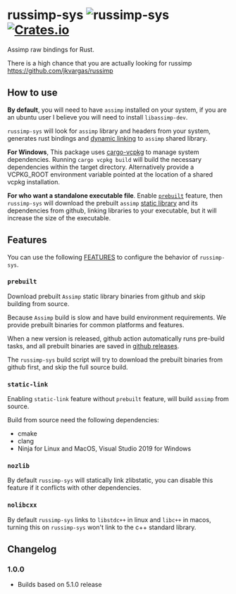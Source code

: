 # russimp-sys ![russimp-sys](https://github.com/jkvargas/russimp-sys/workflows/russimp-sys/badge.svg?branch=main) [![Crates.io](https://img.shields.io/crates/v/russimp-sys.svg)](https://crates.io/crates/russimp-sys)

Assimp raw bindings for Rust.

There is a high chance that you are actually looking for russimp https://github.com/jkvargas/russimp

## How to use

**By default**, you will need to have `assimp` installed on your system, if you are an ubuntu user I believe you will need to install `libassimp-dev`.

`russimp-sys` will look for `assimp` library and headers from your system, generates rust bindings and [dynamic linking](<https://en.wikipedia.org/wiki/Library_(computing)#Dynamic_linking>) to `assimp` shared library.

**For Windows**, This package uses [cargo-vcpkg](https://crates.io/crates/cargo-vcpkg) to manage system dependencies. Running ```cargo vcpkg build``` will build the necessary dependencies within the target directory. Alternatively provide a VCPKG_ROOT environment variable pointed at the location of a shared vcpkg installation.

**For who want a standalone executable file**. Enable [`prebuilt`](#prebuilt) feature, then `russimp-sys` will download the prebuilt `assimp` [static library](<https://en.wikipedia.org/wiki/Library_(computing)#Static_libraries>) and its dependencies from github, linking libraries to your executable, but it will increase the size of the executable.

## Features

You can use the following [FEATURES](https://doc.rust-lang.org/cargo/reference/features.html#the-features-section) to configure the behavior of `russimp-sys`.

### `prebuilt`

Download prebuilt `Assimp` static library binaries from github and skip building from source.

Because `Assimp` build is slow and have build environment requirements. We provide prebuilt binaries for common platforms and features.

When a new version is released, github action automatically runs pre-build tasks, and all prebuilt binaries are saved in [github releases](https://github.com/jkvargas/russimp-sys/releases).

The `russimp-sys` build script will try to download the prebuilt binaries from github first, and skip the full source build.

### `static-link`

Enabling `static-link` feature without `prebuilt` feature, will build `assimp` from source.

Build from source need the following dependencies:

* cmake
* clang
* Ninja for Linux and MacOS, Visual Studio 2019 for Windows

### `nozlib`

By default `russimp-sys` will statically link zlibstatic, you can disable this feature if it conflicts with other dependencies.

### `nolibcxx`

By default `russimp-sys` links to `libstdc++` in linux and `libc++` in macos, turning this on `russimp-sys` won't link to the c++ standard library.

## Changelog

### 1.0.0

- Builds based on 5.1.0 release
